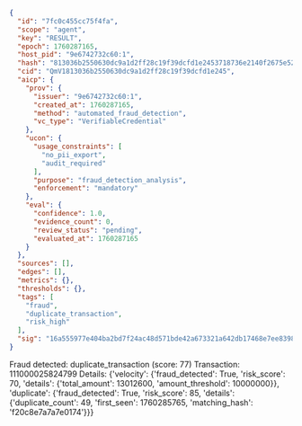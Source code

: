 ```json
{
  "id": "7fc0c455cc75f4fa",
  "scope": "agent",
  "key": "RESULT",
  "epoch": 1760287165,
  "host_pid": "9e6742732c60:1",
  "hash": "813036b2550630dc9a1d2ff28c19f39dcfd1e2453718736e2140f2675e526a84",
  "cid": "QmV1813036b2550630dc9a1d2ff28c19f39dcfd1e245",
  "aicp": {
    "prov": {
      "issuer": "9e6742732c60:1",
      "created_at": 1760287165,
      "method": "automated_fraud_detection",
      "vc_type": "VerifiableCredential"
    },
    "ucon": {
      "usage_constraints": [
        "no_pii_export",
        "audit_required"
      ],
      "purpose": "fraud_detection_analysis",
      "enforcement": "mandatory"
    },
    "eval": {
      "confidence": 1.0,
      "evidence_count": 0,
      "review_status": "pending",
      "evaluated_at": 1760287165
    }
  },
  "sources": [],
  "edges": [],
  "metrics": {},
  "thresholds": {},
  "tags": [
    "fraud",
    "duplicate_transaction",
    "risk_high"
  ],
  "sig": "16a555977e404ba2bd7f24ac48d571bde42a673321a642db17468e7ee8398c5b"
}
```

Fraud detected: duplicate_transaction (score: 77)
Transaction: 111000025824799
Details: {'velocity': {'fraud_detected': True, 'risk_score': 70, 'details': {'total_amount': 13012600, 'amount_threshold': 10000000}}, 'duplicate': {'fraud_detected': True, 'risk_score': 85, 'details': {'duplicate_count': 49, 'first_seen': 1760285765, 'matching_hash': 'f20c8e7a7a7e0174'}}}